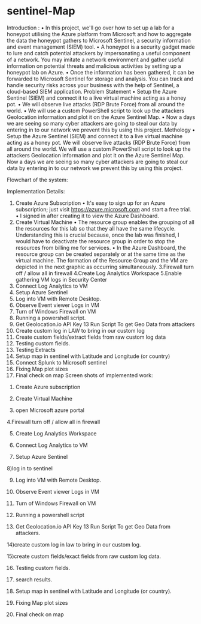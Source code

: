 # sentinel-Map
Introduction :
• In this project, we'll go over how to set up a lab for a honeypot utilising the Azure platform from Microsoft and how to aggregate the data the honeypot gathers to Microsoft Sentinel, a security information and event management (SIEM) tool.
 • A honeypot is a security gadget made to lure and catch potential attackers by impersonating a useful component of a network. You may imitate a network environment and gather useful information on potential threats and malicious activities by setting up a honeypot lab on Azure. 
• Once the information has been gathered, it can be forwarded to Microsoft Sentinel for storage and analysis. You can track and handle security risks across your business with the help of Sentinel, a cloud-based SIEM application.
Problem Statement
 • Setup  the Azure Sentinel (SIEM) and connect it to a live 
virtual machine acting as a honey pot. 
• We will observe live attacks (RDP Brute Force) from all 
around the world. 
• We will use a custom PowerShell script to look up the 
attackers Geolocation information and plot it on the Azure 
Sentinel Map.
 • Now a days we are seeing so many cyber attackers are going 
to steal our data by entering in to our network we prevent 
this by using this project.
Methology
 • Setup the Azure Sentinel (SIEM) and connect it to a live 
virtual machine acting as a honey pot. We will observe live 
attacks (RDP Brute Force) from all around the world. We will 
use a custom PowerShell script to look up the attackers 
Geolocation information and plot it on the Azure Sentinel 
Map. Now a days we are seeing so many cyber attackers are 
going to steal our data by entering in to our network we 
prevent this by using this project. 





Flowchart of the system:
 
Implementation Details:
 1. Create Azure Subscription 
• It's easy to sign up for an Azure subscription; just visit https://azure.microsoft.com and 
start a free trial. 
• I signed in after creating it to view the Azure Dashboard. 
2. Create Virtual Machine 
• The resource group enables the grouping of all the resources for this lab so that they 
all have the same lifecycle. Understanding this is crucial because, once the lab was 
finished, I would have to deactivate the resource group in order to stop the resources 
from billing me for services. 
• In the Azure Dashboard, the resource group can be created separately or at the same 
time as the virtual machine. The formation of the Resource Group and the VM are depicted in the next graphic as occurring simultaneously.
3.Firewall turn off / allow all in firewall
 4.Create Log Analytics Workspace
 5.Enable gathering VM logs in Security Center
 6. Connect Log Analytics to VM
 7. Setup Azure Sentinel 
8. Log into VM with Remote Desktop.
 9. Observe Event viewer Logs in VM 
10. Turn of Windows Firewall on VM 
11. Running a powershell script.
12. Get Geolocation.io API Key 13 Run Script To get Geo Data from attackers 
13. Create custom log in LAW to bring in our custom log 
14. Create custom fields/extract fields from raw custom log data
 15. Testing custom fields.
 16. Testing Extracts 
17. Setup map in sentinel with Latitude and Longitude (or country)
 18. Connect Splunk to Microsoft sentinel
 19. Fixing Map plot sizes
 20. Final check on map 
Screen shots of implemented work:
1)	Create Azure subscription  

2) Create Virtual Machine 

3) open Microsoft azure portal 

4.Firewall turn off / allow all in firewall 

5) Create Log Analytics Workspace
  

6) Connect Log Analytics to VM
  
7) Setup Azure Sentinel
  
8)log in to sentinel
  
9) Log into VM with Remote Desktop.
  
10) Observe Event viewer Logs in VM
  
11) Turn of Windows Firewall on VM  
12) Running a powershell script 
13) Get Geolocation.io API Key 13 Run Script To get Geo Data from attackers.
  
14)create custom log in law to bring in our custom log.
  

15)create custom fields/exact fields from raw custom log data.


  

16) Testing custom fields.
  

17) search results.
  

18) Setup map in sentinel with Latitude and Longitude (or country).
  

20) Fixing Map plot sizes
  

21) Final check on map
  
